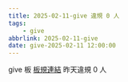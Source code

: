 ```yaml
---
title: 2025-02-11-give 違規 0 人
tags:
    - give
abbrlink: 2025-02-11-give
date: give-2025-02-11 12:00:00
---
```

give 板 [板規連結](https://www.ptt.cc/bbs/give/M.1612495900.A.C32.html)
昨天違規 0 人
